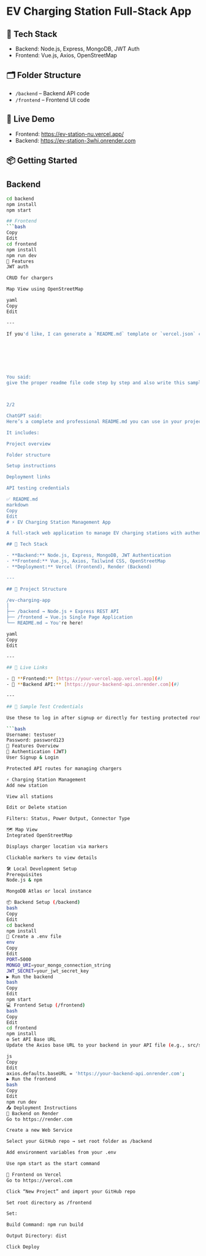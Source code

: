 # EV Charging Station Full-Stack App

## 🔧 Tech Stack
- Backend: Node.js, Express, MongoDB, JWT Auth
- Frontend: Vue.js, Axios, OpenStreetMap

## 🗂 Folder Structure
- `/backend` – Backend API code
- `/frontend` – Frontend UI code

## 🚀 Live Demo
- Frontend: https://ev-station-nu.vercel.app/
- Backend: https://ev-station-3whi.onrender.com

## 📦 Getting Started

## Backend
```bash
cd backend
npm install
npm start

## Frontend
```bash
Copy
Edit
cd frontend
npm install
npm run dev
📝 Features
JWT auth

CRUD for chargers

Map View using OpenStreetMap

yaml
Copy
Edit

---

If you'd like, I can generate a `README.md` template or `vercel.json` config for monorepo deploy setup.







You said:
give the proper readme file code step by step and also write this sample username ans password testuser  , password123



2/2

ChatGPT said:
Here’s a complete and professional README.md you can use in your project repository.

It includes:

Project overview

Folder structure

Setup instructions

Deployment links

API testing credentials

✅ README.md
markdown
Copy
Edit
# ⚡ EV Charging Station Management App

A full-stack web application to manage EV charging stations with authentication, CRUD operations, and a live map view.

## 🧰 Tech Stack

- **Backend:** Node.js, Express, MongoDB, JWT Authentication
- **Frontend:** Vue.js, Axios, Tailwind CSS, OpenStreetMap
- **Deployment:** Vercel (Frontend), Render (Backend)

---

## 📁 Project Structure

/ev-charging-app
│
├── /backend → Node.js + Express REST API
├── /frontend → Vue.js Single Page Application
└── README.md → You're here!

yaml
Copy
Edit

---

## 🚀 Live Links

- 🔗 **Frontend:** [https://your-vercel-app.vercel.app](#)
- 🔗 **Backend API:** [https://your-backend-api.onrender.com](#)

---

## 🔐 Sample Test Credentials

Use these to log in after signup or directly for testing protected routes:

```bash
Username: testuser
Password: password123
🧪 Features Overview
👤 Authentication (JWT)
User Signup & Login

Protected API routes for managing chargers

⚡ Charging Station Management
Add new station

View all stations

Edit or Delete station

Filters: Status, Power Output, Connector Type

🗺️ Map View
Integrated OpenStreetMap

Displays charger location via markers

Clickable markers to view details

🛠️ Local Development Setup
Prerequisites
Node.js & npm

MongoDB Atlas or local instance

📦 Backend Setup (/backend)
bash
Copy
Edit
cd backend
npm install
🔑 Create a .env file
env
Copy
Edit
PORT=5000
MONGO_URI=your_mongo_connection_string
JWT_SECRET=your_jwt_secret_key
▶️ Run the backend
bash
Copy
Edit
npm start
💻 Frontend Setup (/frontend)
bash
Copy
Edit
cd frontend
npm install
⚙️ Set API Base URL
Update the Axios base URL to your backend in your API file (e.g., src/services/api.js):

js
Copy
Edit
axios.defaults.baseURL = 'https://your-backend-api.onrender.com';
▶️ Run the frontend
bash
Copy
Edit
npm run dev
📤 Deployment Instructions
🔹 Backend on Render
Go to https://render.com

Create a new Web Service

Select your GitHub repo → set root folder as /backend

Add environment variables from your .env

Use npm start as the start command

🔸 Frontend on Vercel
Go to https://vercel.com

Click “New Project” and import your GitHub repo

Set root directory as /frontend

Set:

Build Command: npm run build

Output Directory: dist

Click Deploy



